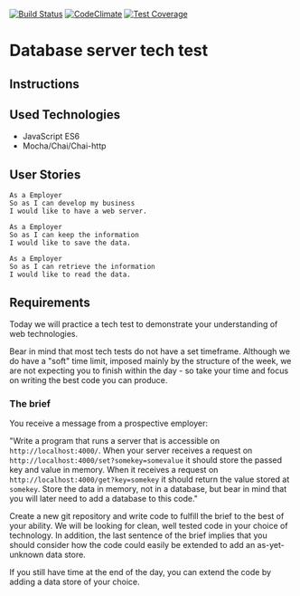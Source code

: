 
[![Build Status](https://travis-ci.org/elenamorton/database_server.svg?branch=master)](https://travis-ci.org/elenamorton/database_server)
[![CodeClimate](https://codeclimate.com/github/elenamorton/database_server/badges/gpa.svg)](https://codeclimate.com/github/elenamorton/database_server)
[![Test Coverage](https://codeclimate.com/github/elenamorton/database_server/badges/coverage.svg)](https://codeclimate.com/github/elenamorton/database_server/coverage)

# Database server tech test

## Instructions

## Used Technologies
* JavaScript ES6
* Mocha/Chai/Chai-http

## User Stories

```
As a Employer
So as I can develop my business
I would like to have a web server.
```

```
As a Employer
So as I can keep the information
I would like to save the data.
```

```
As a Employer
So as I can retrieve the information
I would like to read the data.
```

## Requirements

Today we will practice a tech test to demonstrate your understanding of web technologies.

Bear in mind that most tech tests do not have a set timeframe. Although we do have a "soft" time limit, imposed mainly by the structure of the week, we are not expecting you to finish within the day - so take your time and focus on writing the best code you can produce.

### The brief

You receive a message from a prospective employer:

"Write a program that runs a server that is accessible on `http://localhost:4000/`. When your server receives a request on `http://localhost:4000/set?somekey=somevalue` it should store the passed key and value in memory. When it receives a request on `http://localhost:4000/get?key=somekey` it should return the value stored at `somekey`. Store the data in memory, not in a database, but bear in mind that you will later need to add a database to this code."

Create a new git repository and write code to fulfill the brief to the best of your ability. We will be looking for clean, well tested code in your choice of technology. In addition, the last sentence of the brief implies that you should consider how the code could easily be extended to add an as-yet-unknown data store.

If you still have time at the end of the day, you can extend the code by adding a data store of your choice.
